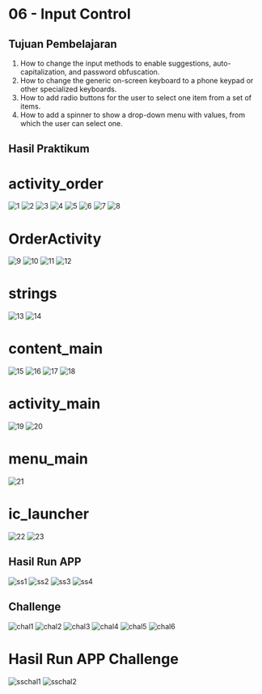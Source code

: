 # 06 - Input Control

## Tujuan Pembelajaran

1. How to change the input methods to enable suggestions, auto-capitalization, and password obfuscation.
2. How to change the generic on-screen keyboard to a phone keypad or other specialized keyboards.
3. How to add radio buttons for the user to select one item from a set of items.
4. How to add a spinner to show a drop-down menu with values, from which the user can select one.

## Hasil Praktikum

# activity_order

![1](img/1.png)
![2](img/2.png)
![3](img/3.png)
![4](img/4.png)
![5](img/5.png)
![6](img/6.png)
![7](img/7.png)
![8](img/8.png)

# OrderActivity

![9](img/9.png)
![10](img/10.png)
![11](img/11.png)
![12](img/12.png)

# strings

![13](img/13.png)
![14](img/14.png)

# content_main

![15](img/15.png)
![16](img/16.png)
![17](img/17.png)
![18](img/18.png)

# activity_main

![19](img/19.png)
![20](img/20.png)

# menu_main

![21](img/21.png)

# ic_launcher

![22](img/22.png)
![23](img/23.png)

## Hasil Run APP

![ss1](img/ss1.jpg)
![ss2](img/ss2.jpg)
![ss3](img/ss3.jpg)
![ss4](img/ss4.jpg)

## Challenge

![chal1](img/chal1.png)
![chal2](img/chal2.png)
![chal3](img/chal3.png)
![chal4](img/chal4.png)
![chal5](img/chal5.png)
![chal6](img/chal6.png)

# Hasil Run APP Challenge
![sschal1](img/sschal1.png)
![sschal2](img/sschal2.png)